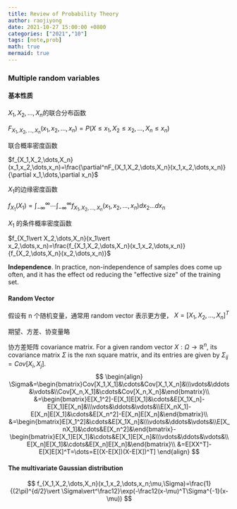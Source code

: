```yaml
---
title: Review of Probability Theory
author: raojiyong
date: 2021-10-27 15:00:00 +0800
categories: ["2021","10"]
tags: [note,prob]
math: true
mermaid: true
---
```


### Multiple random variables

#### 基本性质

$X_1,X_2,\dots,X_n$的联合分布函数

$F_{X_1,X_2,\dots,X_n}(x_1,x_2,\dots,x_n)=P(X\le x_1,X_2\le x_2,\dots,X_n\le x_n)$

联合概率密度函数

$f_{X_1,X_2,\dots,X_n}(x_1,x_2,\dots,x_n)=\frac{\partial^nF_{X_1,X_2,\dots,X_n}(x_1,x_2,\dots,x_n)}{\partial x_1,\dots,\partial x_n}$

$X_1$的边缘密度函数

$f_{X_1}(X_1)=\int_{-\infty}^{\infty}\cdots\int_{-\infty}^{\infty}f_{X_1,X_2,\dots,X_n}(x_1,x_2,\dots,x_n)dx_2\dots dx_n$

$X_1$ 的条件概率密度函数

$f_{X_1\vert X_2,\dots,X_n}(x_1\vert x_2,\dots,x_n)=\frac{f_{X_1,X_2,\dots,X_n}(x_1,x_2,\dots,x_n)}{f_{X_2,\dots,X_n}(x_2,\dots,x_n)}$

**Independence**. In practice, non-independence of samples does come up often, and it has the effect od reducing the "effective size" of the training set.

#### Random Vector

假设有 n 个随机变量，通常用 random vector 表示更方便， $X=[X_1,X_2,\dots,X_n]^T$ 

期望、方差、协变量略

协方差矩阵 covariance matrix. For a given random vector $X:\Omega\rightarrow\mathbb{R}^n$, its covariance matrix $\Sigma$ is the nxn square matrix, and its entries are given by $\Sigma_{ij}=Cov[X_i,X_j]$.
$$
\begin{align}
\Sigma&=\begin{bmatrix}Cov[X_1,X_1]&\cdots&Cov[X_1,X_n]&\\\vdots&\ddots&\vdots&\\Cov[X_n,X_1]&\cdots&Cov[X_n,X_n]&\end{bmatrix}\\
&=\begin{bmatrix}E[X_1^2]-E[X_1]E[X_1]&\cdots&E[X_1X_n]-E[X_1]E[X_n]&\\\vdots&\ddots&\vdots&\\E[X_nX_1]-E[X_n]E[X_1]&\cdots&E[X_n^2]-E[X_n]E[X_n]&\end{bmatrix}\\
&=\begin{bmatrix}E[X_1^2]&\cdots&E[X_1X_n]&\\\vdots&\ddots&\vdots&\\E[X_nX_1]&\cdots&E[X_n^2]&\end{bmatrix}-\begin{bmatrix}E[X_1]E[X_1]&\cdots&E[X_1]E[X_n]&\\\vdots&\ddots&\vdots&\\E[X_n]E[X_1]&\cdots&E[X_n]E[X_n]&\end{bmatrix}\\
&=E[XX^T]-E[X]E[X]^T=\dots=E[(X-E[X])(X-E[X])^T]
\end{align}
$$


#### The multivariate Gaussian distribution

$$
f_{X_1,X_2,\dots,X_n}(x_1,x_2,\dots,x_n;\mu,\Sigma)=\frac{1}{(2\pi)^{d/2}\vert \Sigma\vert^\frac12}\exp(-\frac12(x-\mu)^T\Sigma^{-1}(x-\mu))
$$





